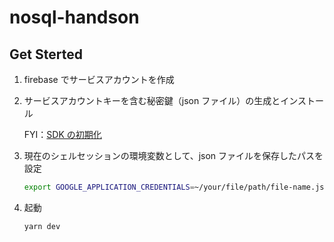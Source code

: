 # nosql-handson

## Get Sterted

1. firebase でサービスアカウントを作成

2. サービスアカウントキーを含む秘密鍵（json ファイル）の生成とインストール

   FYI：[SDK の初期化](https://firebase.google.com/docs/admin/setup#initialize-sdk)

3. 現在のシェルセッションの環境変数として、json ファイルを保存したパスを設定

   ```sh
   export GOOGLE_APPLICATION_CREDENTIALS=~/your/file/path/file-name.json
   ```

4. 起動

   ```sh
   yarn dev
   ```
